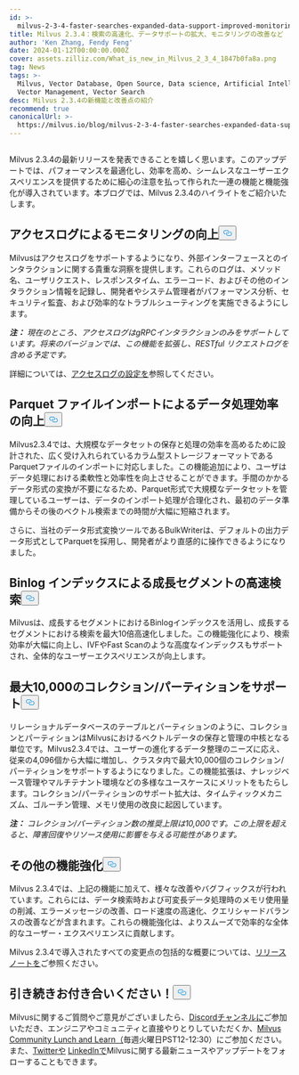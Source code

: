 ```yaml
---
id: >-
  milvus-2-3-4-faster-searches-expanded-data-support-improved-monitoring-and-more.md
title: Milvus 2.3.4：検索の高速化、データサポートの拡大、モニタリングの改善など
author: 'Ken Zhang, Fendy Feng'
date: 2024-01-12T00:00:00.000Z
cover: assets.zilliz.com/What_is_new_in_Milvus_2_3_4_1847b0fa8a.png
tag: News
tags: >-
  Milvus, Vector Database, Open Source, Data science, Artificial Intelligence,
  Vector Management, Vector Search
desc: Milvus 2.3.4の新機能と改善点の紹介
recommend: true
canonicalUrl: >-
  https://milvus.io/blog/milvus-2-3-4-faster-searches-expanded-data-support-improved-monitoring-and-more.md
---
```

<p>
  <span class="img-wrapper">
    <img translate="no" src="https://assets.zilliz.com/What_is_new_in_Milvus_2_3_4_1847b0fa8a.png" alt="" class="doc-image" id="" />
    <span></span>
  </span>
</p>
<p>Milvus 2.3.4の最新リリースを発表できることを嬉しく思います。このアップデートでは、パフォーマンスを最適化し、効率を高め、シームレスなユーザーエクスペリエンスを提供するために細心の注意を払って作られた一連の機能と機能強化が導入されています。本ブログでは、Milvus 2.3.4のハイライトをご紹介いたします。</p>
<h2 id="Access-logs-for-improved-monitoring" class="common-anchor-header">アクセスログによるモニタリングの向上<button data-href="#Access-logs-for-improved-monitoring" class="anchor-icon" translate="no">
      <svg translate="no"
        aria-hidden="true"
        focusable="false"
        height="20"
        version="1.1"
        viewBox="0 0 16 16"
        width="16"
      >
        <path
          fill="#0092E4"
          fill-rule="evenodd"
          d="M4 9h1v1H4c-1.5 0-3-1.69-3-3.5S2.55 3 4 3h4c1.45 0 3 1.69 3 3.5 0 1.41-.91 2.72-2 3.25V8.59c.58-.45 1-1.27 1-2.09C10 5.22 8.98 4 8 4H4c-.98 0-2 1.22-2 2.5S3 9 4 9zm9-3h-1v1h1c1 0 2 1.22 2 2.5S13.98 12 13 12H9c-.98 0-2-1.22-2-2.5 0-.83.42-1.64 1-2.09V6.25c-1.09.53-2 1.84-2 3.25C6 11.31 7.55 13 9 13h4c1.45 0 3-1.69 3-3.5S14.5 6 13 6z"
        ></path>
      </svg>
    </button></h2><p>Milvusはアクセスログをサポートするようになり、外部インターフェースとのインタラクションに関する貴重な洞察を提供します。これらのログは、メソッド名、ユーザリクエスト、レスポンスタイム、エラーコード、およびその他のインタラクション情報を記録し、開発者やシステム管理者がパフォーマンス分析、セキュリティ監査、および効率的なトラブルシューティングを実施できるようにします。</p>
<p><strong><em>注：</em></strong> <em>現在のところ、アクセスログはgRPCインタラクションのみをサポートしています。将来のバージョンでは、この機能を拡張し、RESTful リクエストログを含める予定です。</em></p>
<p>詳細については、<a href="https://milvus.io/docs/configure_access_logs.md">アクセスログの設定を</a>参照してください。</p>
<h2 id="Parquet-file-imports-for-enhanced-data-processing-efficiency" class="common-anchor-header">Parquet ファイルインポートによるデータ処理効率の向上<button data-href="#Parquet-file-imports-for-enhanced-data-processing-efficiency" class="anchor-icon" translate="no">
      <svg translate="no"
        aria-hidden="true"
        focusable="false"
        height="20"
        version="1.1"
        viewBox="0 0 16 16"
        width="16"
      >
        <path
          fill="#0092E4"
          fill-rule="evenodd"
          d="M4 9h1v1H4c-1.5 0-3-1.69-3-3.5S2.55 3 4 3h4c1.45 0 3 1.69 3 3.5 0 1.41-.91 2.72-2 3.25V8.59c.58-.45 1-1.27 1-2.09C10 5.22 8.98 4 8 4H4c-.98 0-2 1.22-2 2.5S3 9 4 9zm9-3h-1v1h1c1 0 2 1.22 2 2.5S13.98 12 13 12H9c-.98 0-2-1.22-2-2.5 0-.83.42-1.64 1-2.09V6.25c-1.09.53-2 1.84-2 3.25C6 11.31 7.55 13 9 13h4c1.45 0 3-1.69 3-3.5S14.5 6 13 6z"
        ></path>
      </svg>
    </button></h2><p>Milvus2.3.4では、大規模なデータセットの保存と処理の効率を高めるために設計された、広く受け入れられているカラム型ストレージフォーマットであるParquetファイルのインポートに対応しました。この機能追加により、ユーザはデータ処理における柔軟性と効率性を向上させることができます。手間のかかるデータ形式の変換が不要になるため、Parquet形式で大規模なデータセットを管理しているユーザーは、データのインポート処理が合理化され、最初のデータ準備からその後のベクトル検索までの時間が大幅に短縮されます。</p>
<p>さらに、当社のデータ形式変換ツールであるBulkWriterは、デフォルトの出力データ形式としてParquetを採用し、開発者がより直感的に操作できるようになりました。</p>
<h2 id="Binlog-index-on-growing-segments-for-faster-searches" class="common-anchor-header">Binlog インデックスによる成長セグメントの高速検索<button data-href="#Binlog-index-on-growing-segments-for-faster-searches" class="anchor-icon" translate="no">
      <svg translate="no"
        aria-hidden="true"
        focusable="false"
        height="20"
        version="1.1"
        viewBox="0 0 16 16"
        width="16"
      >
        <path
          fill="#0092E4"
          fill-rule="evenodd"
          d="M4 9h1v1H4c-1.5 0-3-1.69-3-3.5S2.55 3 4 3h4c1.45 0 3 1.69 3 3.5 0 1.41-.91 2.72-2 3.25V8.59c.58-.45 1-1.27 1-2.09C10 5.22 8.98 4 8 4H4c-.98 0-2 1.22-2 2.5S3 9 4 9zm9-3h-1v1h1c1 0 2 1.22 2 2.5S13.98 12 13 12H9c-.98 0-2-1.22-2-2.5 0-.83.42-1.64 1-2.09V6.25c-1.09.53-2 1.84-2 3.25C6 11.31 7.55 13 9 13h4c1.45 0 3-1.69 3-3.5S14.5 6 13 6z"
        ></path>
      </svg>
    </button></h2><p>Milvusは、成長するセグメントにおけるBinlogインデックスを活用し、成長するセグメントにおける検索を最大10倍高速化しました。この機能強化により、検索効率が大幅に向上し、IVFやFast Scanのような高度なインデックスもサポートされ、全体的なユーザーエクスペリエンスが向上します。</p>
<h2 id="Support-for-up-to-10000-collectionspartitions" class="common-anchor-header">最大10,000のコレクション/パーティションをサポート<button data-href="#Support-for-up-to-10000-collectionspartitions" class="anchor-icon" translate="no">
      <svg translate="no"
        aria-hidden="true"
        focusable="false"
        height="20"
        version="1.1"
        viewBox="0 0 16 16"
        width="16"
      >
        <path
          fill="#0092E4"
          fill-rule="evenodd"
          d="M4 9h1v1H4c-1.5 0-3-1.69-3-3.5S2.55 3 4 3h4c1.45 0 3 1.69 3 3.5 0 1.41-.91 2.72-2 3.25V8.59c.58-.45 1-1.27 1-2.09C10 5.22 8.98 4 8 4H4c-.98 0-2 1.22-2 2.5S3 9 4 9zm9-3h-1v1h1c1 0 2 1.22 2 2.5S13.98 12 13 12H9c-.98 0-2-1.22-2-2.5 0-.83.42-1.64 1-2.09V6.25c-1.09.53-2 1.84-2 3.25C6 11.31 7.55 13 9 13h4c1.45 0 3-1.69 3-3.5S14.5 6 13 6z"
        ></path>
      </svg>
    </button></h2><p>リレーショナルデータベースのテーブルとパーティションのように、コレクションとパーティションはMilvusにおけるベクトルデータの保存と管理の中核となる単位です。Milvus2.3.4では、ユーザーの進化するデータ整理のニーズに応え、従来の4,096個から大幅に増加し、クラスタ内で最大10,000個のコレクション/パーティションをサポートするようになりました。この機能拡張は、ナレッジベース管理やマルチテナント環境などの多様なユースケースにメリットをもたらします。コレクション/パーティションのサポート拡大は、タイムティックメカニズム、ゴルーチン管理、メモリ使用の改良に起因しています。</p>
<p><strong><em>注：</em></strong> <em>コレクション/パーティション数の推奨上限は10,000です。この上限を超えると、障害回復やリソース使用に影響を与える可能性があります。</em></p>
<h2 id="Other-enhancements" class="common-anchor-header">その他の機能強化<button data-href="#Other-enhancements" class="anchor-icon" translate="no">
      <svg translate="no"
        aria-hidden="true"
        focusable="false"
        height="20"
        version="1.1"
        viewBox="0 0 16 16"
        width="16"
      >
        <path
          fill="#0092E4"
          fill-rule="evenodd"
          d="M4 9h1v1H4c-1.5 0-3-1.69-3-3.5S2.55 3 4 3h4c1.45 0 3 1.69 3 3.5 0 1.41-.91 2.72-2 3.25V8.59c.58-.45 1-1.27 1-2.09C10 5.22 8.98 4 8 4H4c-.98 0-2 1.22-2 2.5S3 9 4 9zm9-3h-1v1h1c1 0 2 1.22 2 2.5S13.98 12 13 12H9c-.98 0-2-1.22-2-2.5 0-.83.42-1.64 1-2.09V6.25c-1.09.53-2 1.84-2 3.25C6 11.31 7.55 13 9 13h4c1.45 0 3-1.69 3-3.5S14.5 6 13 6z"
        ></path>
      </svg>
    </button></h2><p>Milvus 2.3.4では、上記の機能に加えて、様々な改善やバグフィックスが行われています。これらには、データ検索時および可変長データ処理時のメモリ使用量の削減、エラーメッセージの改善、ロード速度の高速化、クエリシャードバランスの改善などが含まれます。これらの機能強化は、よりスムーズで効率的な全体的なユーザー・エクスペリエンスに貢献します。</p>
<p>Milvus 2.3.4で導入されたすべての変更点の包括的な概要については、<a href="https://milvus.io/docs/release_notes.md#v234">リリースノートを</a>ご参照ください。</p>
<h2 id="Stay-connected" class="common-anchor-header">引き続きお付き合いください！<button data-href="#Stay-connected" class="anchor-icon" translate="no">
      <svg translate="no"
        aria-hidden="true"
        focusable="false"
        height="20"
        version="1.1"
        viewBox="0 0 16 16"
        width="16"
      >
        <path
          fill="#0092E4"
          fill-rule="evenodd"
          d="M4 9h1v1H4c-1.5 0-3-1.69-3-3.5S2.55 3 4 3h4c1.45 0 3 1.69 3 3.5 0 1.41-.91 2.72-2 3.25V8.59c.58-.45 1-1.27 1-2.09C10 5.22 8.98 4 8 4H4c-.98 0-2 1.22-2 2.5S3 9 4 9zm9-3h-1v1h1c1 0 2 1.22 2 2.5S13.98 12 13 12H9c-.98 0-2-1.22-2-2.5 0-.83.42-1.64 1-2.09V6.25c-1.09.53-2 1.84-2 3.25C6 11.31 7.55 13 9 13h4c1.45 0 3-1.69 3-3.5S14.5 6 13 6z"
        ></path>
      </svg>
    </button></h2><p>Milvusに関するご質問やご意見がございましたら、<a href="https://discord.com/invite/8uyFbECzPX">Discordチャンネルに</a>ご参加いただき、エンジニアやコミュニティと直接やりとりしていただくか、<a href="https://discord.com/invite/RjNbk8RR4f">Milvus Community Lunch and Learn（</a>毎週火曜日PST12-12:30）にご参加ください。また、<a href="https://twitter.com/milvusio">Twitterや</a> <a href="https://www.linkedin.com/company/the-milvus-project">LinkedInで</a>Milvusに関する最新ニュースやアップデートをフォローすることもできます。</p>
